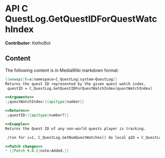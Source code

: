 # API C QuestLog.GetQuestIDForQuestWatchIndex

**Contributor:** KethoBot

## Content

The following content is in MediaWiki markdown format:

```mediawiki
{{wowapi|t=a|namespace=C_QuestLog|system=QuestLog}}
Returns the quest ID represented by the given quest watch index.
 questID = C_QuestLog.GetQuestIDForQuestWatchIndex(questWatchIndex)

==Arguments==
:;questWatchIndex:{{apitype|number}}

==Returns==
:;questID:{{apitype|number?}}

==Example==
Returns the Quest ID of any non-world quests player is tracking.

 /run for i=1, C_QuestLog.GetNumQuestWatches() do local qID = C_QuestLog.GetQuestIDForQuestWatchIndex(i) if qID then print("# "..i..": ID "..qID) end end

==Patch changes==
* {{Patch 9.0.1|note=Added.}}
```